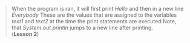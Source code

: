 > When the program is ran, it will first print _Hello_ and then in a new line _Everybody_
> These are the values that are assigned to the variables _text1_ and _text2_ at the time the print statements are executed
> Note, that _System.out.println_ jumps to a new line after printing.  
> (**Lesson 2**)